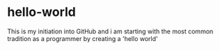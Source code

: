 hello-world
===========

This is my initiation into GitHub and i am starting with the most common tradition as a programmer by creating a 'hello world'

